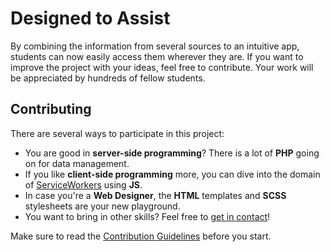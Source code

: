 # Designed to Assist

By combining the information from several sources to an intuitive app, students can now easily access them wherever they are. If you want to improve the project with your ideas, feel free to contribute. Your work will be appreciated by hundreds of fellow students.

## Contributing

There are several ways to participate in this project:

* You are good in **server-side programming**? There is a lot of **PHP** going on for data management.
* If you like **client-side programming** more, you can dive into the domain of [ServiceWorkers]([https://developers.google.com/web/fundamentals/primers/service-workers/](https://developers.google.com/web/fundamentals/primers/service-workers/)) using **JS**.
* In case you're a **Web Designer**, the **HTML** templates and **SCSS** stylesheets are your new playground.
* You want to bring in other skills? Feel free to [get in contact](mailto:info@hft-app.de)!

Make sure to read the [Contribution Guidelines](CONTRIBUTING.md) before you start.
